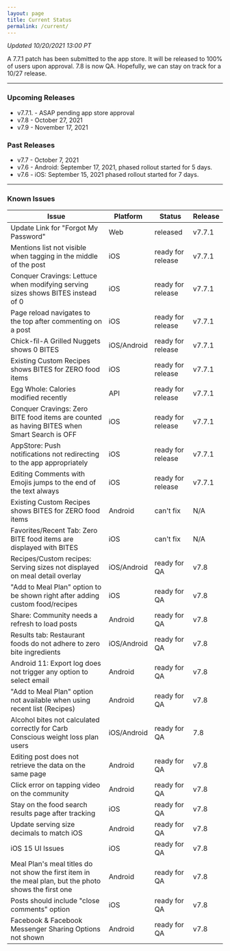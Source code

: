 ```yaml
---
layout: page
title: Current Status
permalink: /current/
---
```


_Updated 10/20/2021 13:00 PT_

A 7.7.1 patch has been submitted to the app store. It will be released to 100% of users upon approval. 7.8 is now QA. Hopefully, we can stay on track for a 10/27 release.

***

### Upcoming Releases
- v7.7.1. - ASAP pending app store approval
- v7.8    - October 27, 2021
- v7.9    - November 17, 2021
 
### Past Releases
- v7.7    - October 7, 2021
- v7.6    - Android: September 17, 2021, phased rollout started for 5 days.
- v7.6    - iOS: September 15, 2021 phased rollout started for 7 days.

***

### Known Issues

|Issue                          |Platform   | Status    | Release           |
| ---                           | ---       | ---       | ---               |
|Update Link for "Forgot My Password" |Web|released| v7.7.1|
|Mentions list not visible when tagging in the middle of the post|iOS|ready for release| v7.7.1|
|Conquer Cravings: Lettuce when modifying serving sizes shows BITES instead of 0|iOS|ready for release| v7.7.1|
|Page reload navigates to the top after commenting on a post|iOS|ready for release| v7.7.1|
|Chick-fil-A Grilled Nuggets shows 0 BITES|iOS/Android|ready for release| v7.7.1|
|Existing Custom Recipes shows BITES for ZERO food items|iOS|ready for release| v7.7.1|
|Egg Whole: Calories modified recently|API|ready for release| v7.7.1|
|Conquer Cravings: Zero BITE food items are counted as having BITES when Smart Search is OFF|iOS|ready for release| v7.7.1|
|AppStore: Push notifications not redirecting to the app appropriately|iOS|ready for release| v7.7.1|
|Editing Comments with Emojis jumps to the end of the text always|iOS|ready for release| v7.7.1|
|Existing Custom Recipes shows BITES for ZERO food items|Android|can't fix| N/A|
|Favorites/Recent Tab: Zero BITE food items are displayed with BITES|iOS|can't fix| N/A|
|Recipes/Custom recipes: Serving sizes not displayed on meal detail overlay |iOS/Android|ready for QA| v7.8|
|"Add to Meal Plan" option to be shown right after adding custom food/recipes |iOS|ready for QA| v7.8|
|Share: Community needs a refresh to load posts |Android|ready for QA| v7.8|
|Results tab: Restaurant foods do not adhere to zero bite ingredients |iOS/Android|ready for QA| v7.8|
|Android 11: Export log does not trigger any option to select email |Android|ready for QA| v7.8|
|"Add to Meal Plan" option not available when using recent list (Recipes) |Android|ready for QA| v7.8|
|Alcohol bites not calculated correctly for Carb Conscious weight loss plan users |iOS/Android|ready for QA| 7.8|
|Editing post does not retrieve the data on the same page |Android|ready for QA| v7.8|
|Click error on tapping video on the community |Android|ready for QA| v7.8|
|Stay on the food search results page after tracking|iOS|ready for QA| v7.8|
|Update serving size decimals to match iOS|Android|ready for QA| v7.8|
|iOS 15 UI Issues|iOS|ready for QA| v7.8|
|Meal Plan's meal titles do not show the first item in the meal plan, but the photo shows the first one |Android|ready for QA| v7.8|
|Posts should include "close comments" option |iOS|ready for QA| v7.8|
|Facebook & Facebook Messenger Sharing Options not shown  |Android|ready for QA| v7.8|
